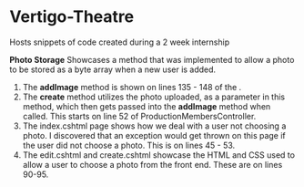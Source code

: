 # Vertigo-Theatre
Hosts snippets of code created during a 2 week internship


**Photo Storage**
Showcases a method that was implemented to allow a photo to be stored as a byte array when a new user is added.
1. The **addImage** method is shown on lines 135 - 148 of the .
2. The **create** method utilizes the photo uploaded, as a parameter in this method, which then gets passed into the **addImage** method when called. This starts on line 52 of ProductionMembersController.
3. The index.cshtml page shows how we deal with a user not choosing a photo. I discovered that an exception would get thrown on this page if the user did not choose a photo. This is on lines 45 - 53.
4. The edit.cshtml and create.cshtml showcase the HTML and CSS used to allow a user to choose a photo from the front end. These are on lines 90-95.
